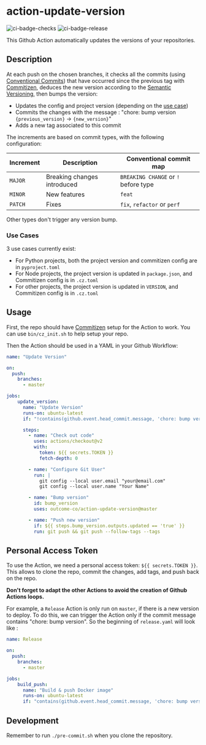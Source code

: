 # action-update-version
![ci-badge-checks](https://github.com/outcome-co/action-update-version/workflows/Checks/badge.svg) ![ci-badge-release](https://github.com/outcome-co/action-update-version/workflows/Release/badge.svg)

This Github Action automatically updates the versions of your repositories.

## Description

At each push on the chosen branches, it checks all the commits (using [Conventional Commits](https://www.conventionalcommits.org/en/v1.0.0/)) that have occurred since the previous tag with [Commitizen](https://github.com/commitizen-tools/commitizen), deduces the new version according to the [Semantic Versioning](https://semver.org/), then bumps the version:
- Updates the config and project version (depending on the [use case](https://github.com/outcome-co/action-update-version#use-cases))
- Commits the changes with the message : "chore: bump version `{previous_version}` &rarr; `{new_version}`"
- Adds a new tag associated to this commit

The increments are based on commit types, with the following configuration: 

| Increment | Description                 | Conventional commit map             |
| --------- | --------------------------- | ----------------------------------- |
| `MAJOR`   | Breaking changes introduced | `BREAKING CHANGE` or `!` before type|
| `MINOR`   | New features                | `feat`                              |
| `PATCH`   | Fixes                       | `fix`, `refactor` or `perf`         |

Other types don't trigger any version bump.

### Use Cases

3 use cases currently exist:
- For Python projects, both the project version and commitizen config are in `pyproject.toml`
- For Node projects, the project version is updated in `package.json`, and Commitizen config is in `.cz.toml`
- For other projects, the project version is updated in `VERSION`, and Commitizen config is in `.cz.toml`

## Usage

First, the repo should have [Commitizen](https://github.com/commitizen-tools/commitizen) setup for the Action to work.
You can use `bin/cz_init.sh` to help setup your repo.

Then the Action should be used in a YAML in your Github Workflow: 

```yaml
name: "Update Version"

on:
  push:
    branches:
      - master

jobs:
    update_version:
      name: "Update Version"
      runs-on: ubuntu-latest
      if: "!contains(github.event.head_commit.message, 'chore: bump version')"

      steps:
        - name: "Check out code"
          uses: actions/checkout@v2
          with:
            token: ${{ secrets.TOKEN }}
            fetch-depth: 0

        - name: "Configure Git User"
          run: |
            git config --local user.email "your@email.com"
            git config --local user.name "Your Name"

        - name: "Bump version"
          id: bump_version
          uses: outcome-co/action-update-version@master

        - name: "Push new version"
          if: ${{ steps.bump_version.outputs.updated == 'true' }}
          run: git push && git push --follow-tags --tags
```

## Personal Access Token

To use the Action, we need a personal access token: `${{ secrets.TOKEN }}`.
This allows to clone the repo, commit the changes, add tags, and push back on the repo.

**Don't forget to adapt the other Actions to avoid the creation of Github Actions loops.**

For example, a `Release` Action is only run on `master`, if there is a new version to deploy.
To do this, we can trigger the Action only if the commit message contains "chore: bump version". So the beginning of `release.yaml` will look like :

```yaml
name: Release

on:
  push:
    branches:
      - master

jobs:
    build_push:
      name: "Build & push Docker image"
      runs-on: ubuntu-latest
      if: "contains(github.event.head_commit.message, 'chore: bump version')"
```

## Development

Remember to run `./pre-commit.sh` when you clone the repository.
